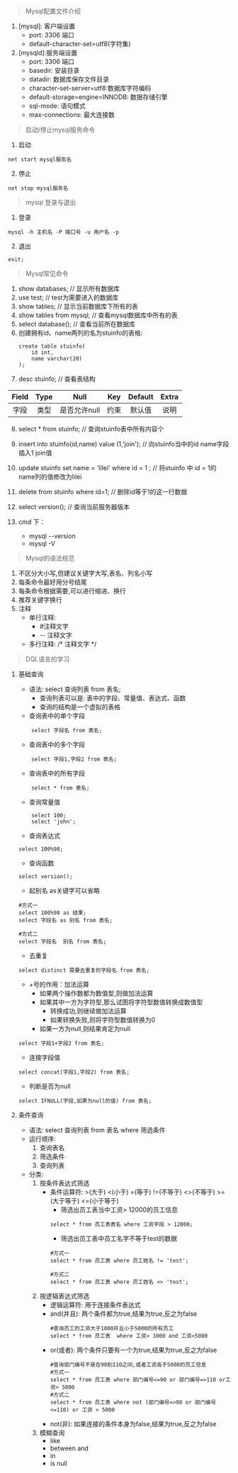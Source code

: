 > Mysql配置文件介绍
1. \[mysql]: 客户端设置
    + port: 3306 端口
    + default-character-set=utf8(字符集)
2. \[mysqld]:服务端设置
    + port: 3306 端口
    + basedir: 安装目录
    + datadir: 数据库保存文件目录
    + character-set-server=utf8:数据库字符编码
    + default-storage=engine=INNODB: 数据存储引擎
    + sql-mode: 语句模式
    + max-connections: 最大连接数
> 启动/停止mysql服务命令
1. 启动
```shell
net start mysql服务名
```
2. 停止
```shell
net stop mysql服务名
```

> mysql 登录与退出
1. 登录
```shell
mysql -h 主机名 -P 端口号 -u 用户名 -p
```
2. 退出
```shell
exit;
```

> Mysql常见命令
1. show databases; // 显示所有数据库
2. use test; // test为需要进入的数据库
3. show tables; // 显示当前数据库下所有的表
4. show tables from mysql; // 查看mysql数据库中所有的表
5. select database(); // 查看当前所在数据库
6. 创建拥有id、name两列的名为stuinfo的表格:
    ```shell
    create table stuinfo(
        id int,
        name varchar(20)
    );
    ```
7. desc stuinfo; // 查看表结构

|Field|Type|Null|Key|Default|Extra|
|:---:|:---:|:---:|:---:|:---:|:---:|
|字段|类型|是否允许null|约束|默认值|说明|

8. select * from stuinfo; // 查询stuinfo表中所有内容个

9. insert into stuinfo(id,name) value (1,'join'); // 向stuinfo当中的id name字段插入1 join值

10. update stuinfo set name = 'lilei' where id = 1 ; // 将stuinfo 中 id = 1的name列的值修改为lilei

11. delete from stuinfo where id=1; // 删除id等于1的这一行数据

12. select version(); // 查询当前服务器版本

13. cmd 下：
    - mysql --version
    - mysql -V
> Mysql的语法规范
1. 不区分大小写,但建议关键字大写,表名、列名小写
2. 每条命令最好用分号结尾
3. 每条命令根据需要,可以进行缩进、换行
4. 推荐关键字换行
5. 注释
    - 单行注释: 
        - #注释文字
        - -- 注释文字
    - 多行注释: /* 注释文字 */
> DQL语言的学习
1. 基础查询
    - 语法: select 查询列表 from 表名;
        - 查询列表可以是: 表中的字段、常量值、表达式、函数
        - 查询的结构是一个虚拟的表格
    - 查询表中的单个字段
    ```shell
        select 字段名 from 表名;
    ```
    - 查询表中的多个字段
    ```shell
        select 字段1,字段2 from 表名;
    ```
    - 查询表中的所有字段
    ```shell
        select * from 表名;
    ```
    - 查询常量值
    ```shell
        select 100;
        select 'john';
    ```
    - 查询表达式
    ```shell
    select 100%98;
    ```
    - 查询函数
    ```shell
    select version();
    ```
    - 起别名 as关键字可以省略
    ```shell
    #方式一
    select 100%98 as 结果;
    select 字段名 as 别名 from 表名;

    #方式二
    select 字段名  别名 from 表名;
    ```
    - 去重复
    ```shell
    select distinct 需要去重复的字段名 from 表名;
    ```
    - +号的作用：加法运算
        - 如果两个操作数都为数值型,则做加法运算
        - 如果其中一方为字符型,那么试图将字符型数值转换成数值型
            - 转换成功,则继续做加法运算
            - 如果转换失败,则将字符型数值转换为0
        - 如果一方为null,则结果肯定为null
    ```shell
    select 字段1+字段2 from 表名;
    ```
    - 连接字段值
    ```shell
    select concat(字段1,字段2) from 表名;
    ```

    - 判断是否为null
    ```shell
    select IFNULL(字段,如果为null的值) from 表名;
    ```
2. 条件查询
    - 语法: select 查询列表 from 表名 where 筛选条件
    - 运行顺序:
        1. 查询表名
        2. 筛选条件
        3. 查询列表
    - 分类:
        1. 按条件表达式筛选
            - 条件运算符: >(大于) <(小于) =(等于) !=(不等于) <>(不等于) >=(大于等于) <=(小于等于)
                - 筛选出员工表当中工资> 12000的员工信息
                ```shell
                select * from 员工表表名 where 工资字段 > 12000;
                ```
                - 筛选出员工表中员工名字不等于test的数据
                ```shell
                #方式一
                select * from 员工表 where 员工姓名 != 'test';

                #方式二
                select * from 员工表 where 员工姓名 <> 'test';
                ```
        2. 按逻辑表达式筛选
            - 逻辑运算符: 用于连接条件表达式
            - and(并且): 两个条件都为true,结果为true,反之为false
                ```shell
                #查询员工的工资大于1000并且小于5000的所有员工
                select * from 员工表  where 工资> 1000 and 工资<5000
                ```
            - or(或者): 两个条件只要有一个为true,结果为true,反之为false
                ```shell
                #查询部门编号不是在90到110之间,或者工资高于5000的员工信息
                #方式一
                select * from 员工表 where 部门编号<=90 or 部门编号=>110 or工资> 5000
                #方式二
                select * from 员工表 where not (部门编号=>90 or 部门编号<=110) or 工资 > 5000
                ```
            - not(非): 如果连接的条件本身为false,结果为true,反之为false
        3. 模糊查询
            - like 
            - between and
            - in 
            - is null